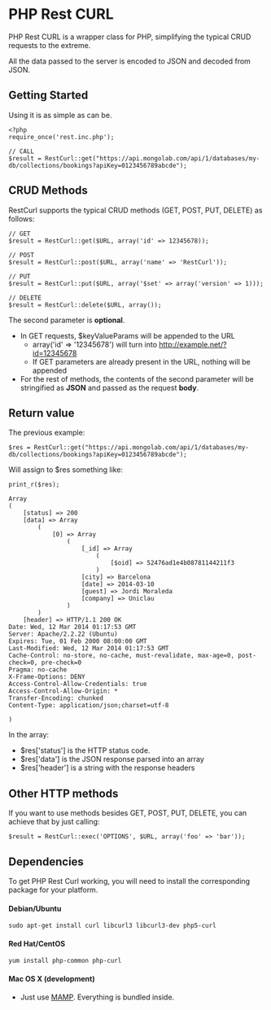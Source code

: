 PHP Rest CURL
=========
PHP Rest CURL is a wrapper class for PHP, simplifying the typical CRUD requests to the extreme.

All the data passed to the server is encoded to JSON and decoded from JSON. 

## Getting Started
Using it is as simple as can be.

	<?php
	require_once('rest.inc.php');
	
	// CALL
	$result = RestCurl::get("https://api.mongolab.com/api/1/databases/my-db/collections/bookings?apiKey=0123456789abcde");

## CRUD Methods
RestCurl supports the typical CRUD methods (GET, POST, PUT, DELETE) as follows:

	// GET
	$result = RestCurl::get($URL, array('id' => 12345678));
	
	// POST
	$result = RestCurl::post($URL, array('name' => 'RestCurl'));
	
	// PUT
	$result = RestCurl::put($URL, array('$set' => array('version' => 1)));
	
	// DELETE
	$result = RestCurl::delete($URL, array());	

The second parameter is **optional**. 

* In GET requests, $keyValueParams will be appended to the URL
	* array('id' => '12345678') will turn into http://example.net/?id=12345678
	* If GET parameters are already present in the URL, nothing will be appended
* For the rest of methods, the contents of the second parameter will be stringified as **JSON** and passed as the request **body**. 

## Return value
The previous example:

	$res = RestCurl::get("https://api.mongolab.com/api/1/databases/my-db/collections/bookings?apiKey=0123456789abcde");

Will assign to $res something like:

	print_r($res);
	
    Array
    (
        [status] => 200
        [data] => Array
            (
                [0] => Array
                    (
                        [_id] => Array
                            (
                                [$oid] => 52476ad1e4b08781144211f3
                            )
                        [city] => Barcelona
                        [date] => 2014-03-10
                        [guest] => Jordi Moraleda
                        [company] => Uniclau
                    )
            )
        [header] => HTTP/1.1 200 OK
    Date: Wed, 12 Mar 2014 01:17:53 GMT
    Server: Apache/2.2.22 (Ubuntu)
    Expires: Tue, 01 Feb 2000 08:00:00 GMT
    Last-Modified: Wed, 12 Mar 2014 01:17:53 GMT
    Cache-Control: no-store, no-cache, must-revalidate, max-age=0, post-check=0, pre-check=0
    Pragma: no-cache
    X-Frame-Options: DENY
    Access-Control-Allow-Credentials: true
    Access-Control-Allow-Origin: *
    Transfer-Encoding: chunked
    Content-Type: application/json;charset=utf-8

    )

In the array: 

* $res['status'] is the HTTP status code.
* $res['data'] is the JSON response parsed into an array
* $res['header'] is a string with the response headers

## Other HTTP methods
If you want to use methods besides GET, POST, PUT, DELETE, you can achieve that by just calling:

	$result = RestCurl::exec('OPTIONS', $URL, array('foo' => 'bar'));

## Dependencies
To get PHP Rest Curl working, you will need to install the corresponding package for your platform. 

#### Debian/Ubuntu

	sudo apt-get install curl libcurl3 libcurl3-dev php5-curl
	
#### Red Hat/CentOS

	yum install php-common php-curl

#### Mac OS X (development)

* Just use [MAMP](http://www.mamp.info/en/). Everything is bundled inside.
